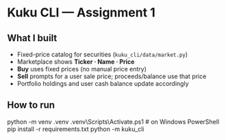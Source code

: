 # Kuku CLI — Assignment 1

## What I built
- Fixed-price catalog for securities (`kuku_cli/data/market.py`)
- Marketplace shows **Ticker · Name · Price**
- **Buy** uses fixed prices (no manual price entry)
- **Sell** prompts for a user sale price; proceeds/balance use that price
- Portfolio holdings and user cash balance update accordingly

## How to run
python -m venv .venv
.venv\Scripts\Activate.ps1   # on Windows PowerShell
pip install -r requirements.txt
python -m kuku_cli
